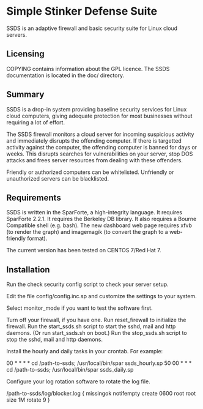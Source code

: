 # Simple Stinker Defense Suite

SSDS is an adaptive firewall and basic security suite for
Linux cloud servers.

## Licensing

COPYING contains information about the GPL licence.
The SSDS documentation is located in the doc/ directory.

## Summary

SSDS is a drop-in system providing baseline security services for
Linux cloud computers, giving adequate protection for most
businesses without requiring a lot of effort.

The SSDS firewall monitors a cloud server for incoming suspicious
activity and immediately disrupts the offending computer.  If there
is targetted activity against the computer, the offending computer
is banned for days or weeks.  This disrupts searches for
vulnerabilities on your server, stop DOS attacks and frees server
resources from dealing with these offenders.

Friendly or authorized computers can be whitelisted.  Unfriendly or
unauthorized servers can be blacklisted.

## Requirements

SSDS is written in the SparForte, a high-integrity language.
It requires SparForte 2.2.1.
It requires the Berkeley DB library.
It also requires a Bourne Compatible shell (e.g. bash).
The new dashboard web page requires xfvb (to render the graph) and imagemagik (to convert the graph to a web-friendly format).

The current version has been tested on CENTOS 7/Red Hat 7.

## Installation

Run the check security config script to check your server setup.

Edit the file config/config.inc.sp and customize the settings
to your system.

Select monitor\_mode if you want to test the software first.

Turn off your firewall, if you have one.
Run reset\_firewall to initialize the firewall.
Run the start\_ssds.sh script to start the sshd, mail and http daemons.  (Or run start\_ssds.sh on boot.)
Run the stop\_ssds.sh script to stop the sshd, mail and http daemons.

Install the hourly and daily tasks in your crontab.  For example:

00      *      *      *      *     cd /path-to-ssds; /usr/local/bin/spar ssds\_hourly.sp
50      00     *      *      *     cd /path-to-ssds; /usr/local/bin/spar ssds\_daily.sp

Configure your log rotation software to rotate the log file.

/path-to-ssds/log/blocker.log {
    missingok
    notifempty
    create 0600 root root
    size 1M
    rotate 9
}

